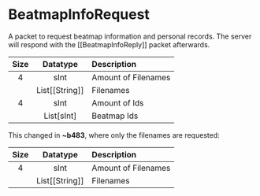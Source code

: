 # BeatmapInfoRequest

A packet to request beatmap information and personal records.
The server will respond with the [[BeatmapInfoReply]] packet afterwards.

| Size |    Datatype    | Description         |
|:----:|:--------------:|:--------------------|
|  4   |      sInt      | Amount of Filenames |
|      | List[[String]] | Filenames           |
|  4   |      sInt      | Amount of Ids       |
|      |   List[sInt]   | Beatmap Ids         |

This changed in **~b483**, where only the filenames are requested:

| Size |    Datatype    | Description         |
|:----:|:--------------:|:--------------------|
|  4   |      sInt      | Amount of Filenames |
|      | List[[String]] | Filenames           |